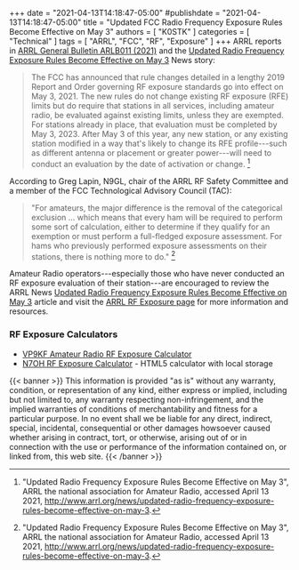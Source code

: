 +++
date = "2021-04-13T14:18:47-05:00"
#publishdate = "2021-04-13T14:18:47-05:00"
title = "Updated FCC Radio Frequency Exposure Rules Become Effective on May 3"
authors = [ "K0STK" ]
categories = [ "Technical" ]
tags = [ "ARRL", "FCC", "RF", "Exposure" ]
+++
ARRL reports in 
[ARRL General Bulletin ARLB011 \(2021\)](http://www.arrl.org/w1aw-bulletins-archive/ARLB011/2021)
and the
[Updated Radio Frequency Exposure Rules Become Effective on May
3](http://www.arrl.org/news/updated-radio-frequency-exposure-rules-become-effective-on-may-3)
News story:

>The FCC has announced that rule changes detailed in a lengthy 2019 Report and
>Order governing RF exposure standards go into effect on May 3, 2021. The new
>rules do not change existing RF exposure (RFE) limits but do require that
>stations in all services, including amateur radio, be evaluated against
>existing limits, unless they are exempted. For stations already in place,
>that evaluation must be completed by May 3, 2023. After May 3 of this year,
>any new station, or any existing station modified in a way that's
>likely to change its RFE profile---such as different antenna or
>placement or greater power---will need to conduct an evaluation by the
>date of activation or change. [^1]

<!--more-->

[^1]: "Updated Radio Frequency Exposure Rules Become Effective on May 3", ARRL the national association for Amateur Radio, accessed April 13 2021, http://www.arrl.org/news/updated-radio-frequency-exposure-rules-become-effective-on-may-3.

According to Greg Lapin, N9GL, chair of the ARRL RF Safety Committee and a
member of the FCC Technological Advisory Council (TAC):

>"For amateurs, the major difference is the removal of the categorical
>exclusion ... which means that every ham will be required
>to perform some sort of calculation, either to determine if they
>qualify for an exemption or must perform a full-fledged exposure
>assessment. For hams who previously performed exposure assessments on
>their stations, there is nothing more to do." [^2]

[^2]: "Updated Radio Frequency Exposure Rules Become Effective on May 3", ARRL the national association for Amateur Radio, accessed April 13 2021, http://www.arrl.org/news/updated-radio-frequency-exposure-rules-become-effective-on-may-3.

Amateur Radio operators---especially those who have never conducted an RF
exposure evaluation of their station---are encouraged to review the ARRL News
[Updated Radio Frequency Exposure Rules Become Effective on May 3](http://www.arrl.org/news/updated-radio-frequency-exposure-rules-become-effective-on-may-3)
article and visit the [ARRL RF Exposure page](http://www.arrl.org/rf-exposure)
for more information and resources.

### RF Exposure Calculators

* [VP9KF Amateur Radio RF Exposure Calculator](http://hintlink.com/power_density.htm)
* [N7OH RF Exposure Calculator](http://vernon.mauery.com/radio/rfe/rfe_calc.html) - HTML5 calculator with local storage


{{< banner >}}
This information is provided "as is" without any warranty, condition,
or representation of any kind, either express or implied, including
but not limited to, any warranty respecting non-infringement, and the
implied warranties of conditions of merchantability and fitness for
a particular purpose. In no event shall we be liable for any direct,
indirect, special, incidental, consequential or other damages howsoever
caused whether arising in contract, tort, or otherwise, arising out
of or in connection with the use or performance of the information
contained on, or linked from, this web site.
{{< /banner >}}
